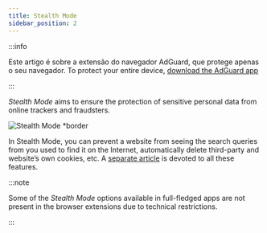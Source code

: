 ```yaml
---
title: Stealth Mode
sidebar_position: 2
---
```


:::info

Este artigo é sobre a extensão do navegador AdGuard, que protege apenas o seu navegador. To protect your entire device, [download the AdGuard app](https://agrd.io/download-kb-adblock)

:::

_Stealth Mode_ aims to ensure the protection of sensitive personal data from online trackers and fraudsters.

![Stealth Mode \*border](https://cdn.adtidy.org/content/Kb/ad_blocker/browser_extension/ad_blocker_browser_extension_stealth_mode.png)

In Stealth Mode, you can prevent a website from seeing the search queries from you used to find it on the Internet, automatically delete third-party and website’s own cookies, etc. A [separate article](/general/stealth-mode) is devoted to all these features.

:::note

Some of the _Stealth Mode_ options available in full-fledged apps are not present in the browser extensions due to technical restrictions.

:::
